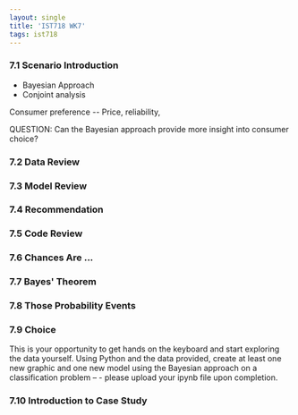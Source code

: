 ```yaml
---
layout: single
title: 'IST718 WK7'
tags: ist718 
---
```



### 7.1 Scenario Introduction

* Bayesian Approach 
* Conjoint analysis

Consumer preference
-- Price, reliability, 

QUESTION: Can the Bayesian approach provide more insight into consumer choice?  

### 7.2 Data Review

### 7.3 Model Review

### 7.4 Recommendation

### 7.5 Code Review

### 7.6 Chances Are ...

### 7.7 Bayes' Theorem

### 7.8 Those Probability Events

### 7.9 Choice

This is your opportunity to get hands on the keyboard and start exploring the data yourself. Using Python and the data provided, create at least one new graphic and one new model using the Bayesian approach on a classification problem – - please upload your ipynb file upon completion.

### 7.10 Introduction to Case Study